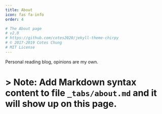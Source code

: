 ```yaml
---
title: About
icon: fas fa-info
order: 4

# The About page
# v2.0
# https://github.com/cotes2020/jekyll-theme-chirpy
# © 2017-2019 Cotes Chung
# MIT License
---
```


Personal reading blog, opinions are my own.
# > **Note**: Add Markdown syntax content to file `_tabs/about.md` and it will show up on this page.
